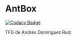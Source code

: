 # AntBox

[![Codacy Badge](https://api.codacy.com/project/badge/Grade/1322941a50544b779d4e20100148232b)](https://app.codacy.com/gh/andresdominguezruiz/AntBox?utm_source=github.com&utm_medium=referral&utm_content=andresdominguezruiz/AntBox&utm_campaign=Badge_Grade)

TFG de Andrés Domínguez Ruiz
